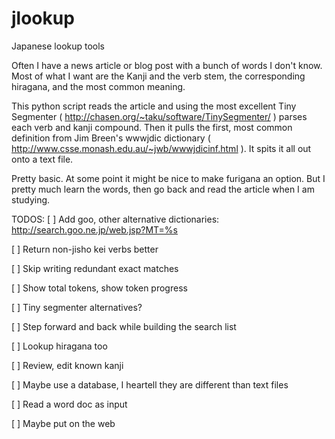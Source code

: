 jlookup
=======

Japanese lookup tools

Often I have a news article or blog post with a bunch of words I don't know. Most of what I want are the Kanji and the verb stem, the corresponding hiragana, and the most common meaning.

This python script reads the article and using the most excellent Tiny Segmenter ( http://chasen.org/~taku/software/TinySegmenter/ ) parses each verb and kanji compound. Then it pulls the first, most common definition from Jim Breen's wwwjdic dictionary ( http://www.csse.monash.edu.au/~jwb/wwwjdicinf.html ). It spits it all out onto a text file.

Pretty basic. At some point it might be nice to make furigana an option. But I pretty much learn the words, then go back and read the article when I am studying.

TODOS:
[ ] Add goo, other alternative dictionaries: http://search.goo.ne.jp/web.jsp?MT=%s

[ ] Return non-jisho kei verbs better

[ ] Skip writing redundant exact matches

[ ] Show total tokens, show token progress

[ ] Tiny segmenter alternatives?

[ ] Step forward and back while building the search list

[ ] Lookup hiragana too

[ ] Review, edit known kanji

[ ] Maybe use a database, I heartell they are different than text files

[ ] Read a word doc as input

[ ] Maybe put on the web
